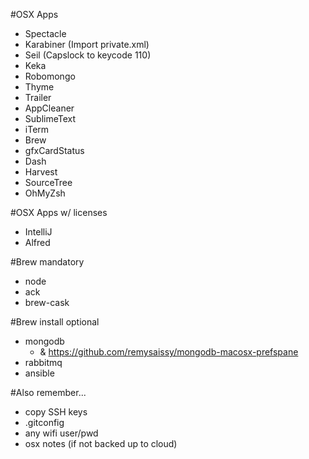 #OSX Apps
- Spectacle
- Karabiner (Import private.xml)
- Seil (Capslock to keycode 110)
- Keka
- Robomongo
- Thyme
- Trailer
- AppCleaner
- SublimeText
- iTerm
- Brew
- gfxCardStatus
- Dash
- Harvest
- SourceTree
- OhMyZsh

#OSX Apps w/ licenses
- IntelliJ
- Alfred

#Brew mandatory
- node
- ack
- brew-cask

#Brew install optional
- mongodb
    - & https://github.com/remysaissy/mongodb-macosx-prefspane
- rabbitmq
- ansible


#Also remember...
- copy SSH keys
- .gitconfig
- any wifi user/pwd
- osx notes (if not backed up to cloud)

